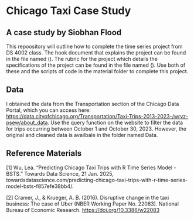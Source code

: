 # Chicago Taxi Case Study

## A case study by Siobhan Flood

This repoository will outline how to complete the time series project from DS 4002 class. The hook document that explains the project can be found in the file named (). The rubric for the project which details the specifications of the project can be found in the file named (). Use both of these and the scripts of code in the material folder to complete this project. 

## Data

I obtained the data from the Transportation section of the Chicago Data Portal, which you can access here: https://data.cityofchicago.org/Transportation/Taxi-Trips-2013-2023-/wrvz-psew/about_data. Use the query function on the website to filter the data for trips occurring between October 1 and October 30, 2023. However, the original and cleaned data is availbale in the folder named Data. 

## Reference Materials

[1] Wu, Lea. “Predicting Chicago Taxi Trips with R Time Series Model - BSTS.” Towards Data Science, 21 Jan. 2025, towardsdatascience.com/predicting-chicago-taxi-trips-with-r-time-series-model-bsts-f857efe38bb4/. 

[2] Cramer, J., & Krueger, A. B. (2016). Disruptive change in the taxi business: The case of Uber (NBER Working Paper No. 22083). National Bureau of Economic Research. https://doi.org/10.3386/w22083


